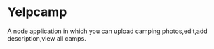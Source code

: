 # Yelpcamp
A node application in which you can upload camping photos,edit,add description,view all camps.

